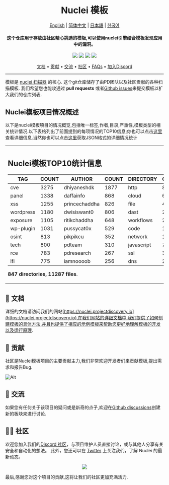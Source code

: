 

<h1 align="center">
Nuclei 模板
</h1>
<div align="center">
<a href="README.md">English</a> |
<a href="README_CN.md">简体中文</a> |
<a href="README_JA.md">日本語</a> |
<a href="README_KR.md">한국어</a>
</div>
<h4 align="center">这个仓库用于存放由社区精心挑选的模板,可以使用nuclei引擎结合模板发现应用中的漏洞。</h4>


<p align="center">
<a href="https://github.com/projectdiscovery/nuclei-templates/issues"><img src="https://img.shields.io/badge/contributions-welcome-brightgreen.svg?style=flat"></a>
<a href="https://github.com/projectdiscovery/nuclei-templates/releases"><img src="https://img.shields.io/github/release/projectdiscovery/nuclei-templates"></a>
<a href="https://twitter.com/pdnuclei"><img src="https://img.shields.io/twitter/follow/pdnuclei.svg?logo=twitter"></a>
<a href="https://discord.gg/projectdiscovery"><img src="https://img.shields.io/discord/695645237418131507.svg?logo=discord"></a>
</p>

<p align="center">
  <a href="https://nuclei.projectdiscovery.io/templating-guide/">文档</a> •
  <a href="#-贡献">贡献</a> •
  <a href="#-交流">交流</a> •
  <a href="#-社区">社区</a> •
  <a href="https://nuclei.projectdiscovery.io/faq/templates/">FAQs</a> •
  <a href="https://discord.gg/projectdiscovery">加入Discord</a>
</p>

----

模板是 [nuclei 扫描器](https://github.com/projectdiscovery/nuclei) 的核心.
这个git仓库储存了由PD团队以及社区贡献的各种扫描模板.
我们希望您也能攻通过 **pull requests** 或者[Github issues](https://github.com/projectdiscovery/nuclei-templates/issues/new?assignees=&labels=&template=submit-template.md&title=%5Bnuclei-template%5D+)来提交模板以扩大我们的仓库列表.


## Nuclei模板项目情况概述


以下是nuclei模板项目的情况概览,包括唯一标签,作者,目录,严重性,模板类型的相关统计情况.以下表格列出了前面提到的每项情况的TOP10信息;你也可以点击[这里](TEMPLATES-STATS.md)查看详细信息.当然你也可以点击[这里](TEMPLATES-STATS.json)获取JSON格式的详细情况统计

<table>
<tr>
<td> 

## Nuclei模板TOP10统计信息

|    TAG    | COUNT |    AUTHOR     | COUNT | DIRECTORY  | COUNT | SEVERITY | COUNT | TYPE | COUNT |
|-----------|-------|---------------|-------|------------|-------|----------|-------|------|-------|
| cve       |  3275 | dhiyaneshdk   |  1877 | http       |  8913 | info     |  4154 | file |   435 |
| panel     |  1338 | daffainfo     |   868 | cloud      |   657 | high     |  2439 | dns  |    26 |
| xss       |  1255 | princechaddha |   826 | file       |   435 | medium   |  2374 |      |       |
| wordpress |  1180 | dwisiswant0   |   806 | dast       |   255 | critical |  1418 |      |       |
| exposure  |  1105 | ritikchaddha  |   648 | workflows  |   202 | low      |   318 |      |       |
| wp-plugin |  1031 | pussycat0x    |   529 | code       |   198 | unknown  |    56 |      |       |
| osint     |   813 | pikpikcu      |   352 | network    |   145 |          |       |      |       |
| tech      |   800 | pdteam        |   310 | javascript |    71 |          |       |      |       |
| rce       |   783 | pdresearch    |   267 | ssl        |    38 |          |       |      |       |
| lfi       |   775 | iamnoooob     |   256 | dns        |    23 |          |       |      |       |

**847 directories, 11287 files**.

</td>
</tr>
</table>

📖 文档
-----

详细的文档请访问我们的网站[https://nuclei.projectdiscovery.io](https://nuclei.projectdiscovery.io),在我们网站的详细文档中,我们提供了如何创建模板的具体方法,并且也提供了相应的示例模板来帮助您更好地理解模板的开发以及运行原理.

💪 贡献
-----

社区是Nuclei模板项目的主要贡献主力,我们非常欢迎开发者们来贡献模板,提出需求和报告Bug.

![Alt](https://repobeats.axiom.co/api/embed/55ee65543bb9a0f9c797626c4e66d472a517d17c.svg "Repobeats analytics image")

💬 交流
-----

如果您有任何关于该项目的疑问或是新奇的点子,欢迎在[Github discussions](https://github.com/projectdiscovery/nuclei-templates/discussions)创建新的板块来进行讨论.

👨‍💻 社区
-----

欢迎您加入我们的[Discord 社区](https://discord.gg/projectdiscovery)，与项目维护人员直接讨论，或与其他人分享有关安全和自动化的想法。
此外，您还可以在 [Twitter](https://twitter.com/pdnuclei) 上关注我们，了解 Nuclei 的最新动态。


<p align="center">
<a href="https://github.com/projectdiscovery/nuclei-templates/graphs/contributors">
  <img src="https://contrib.rocks/image?repo=projectdiscovery/nuclei-templates&max=300">
</a>
</p>


最后,感谢您对这个项目的贡献,这将让我们的社区更加充满活力.
